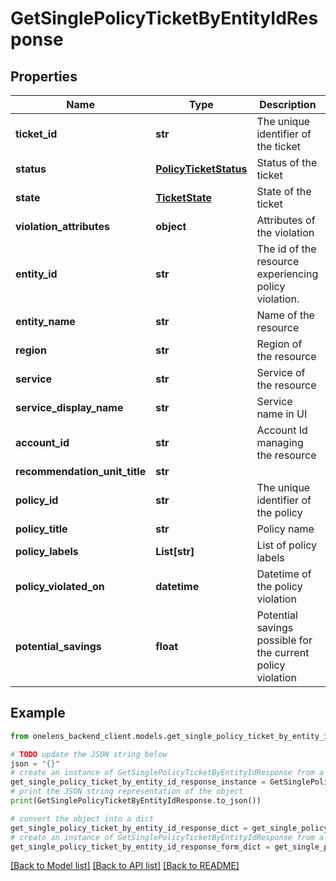 # GetSinglePolicyTicketByEntityIdResponse


## Properties

Name | Type | Description | Notes
------------ | ------------- | ------------- | -------------
**ticket_id** | **str** | The unique identifier of the ticket | 
**status** | [**PolicyTicketStatus**](PolicyTicketStatus.md) | Status of the ticket | 
**state** | [**TicketState**](TicketState.md) | State of the ticket | 
**violation_attributes** | **object** | Attributes of the violation | 
**entity_id** | **str** | The id of the resource experiencing policy violation. | 
**entity_name** | **str** | Name of the resource | 
**region** | **str** | Region of the resource | 
**service** | **str** | Service of the resource | 
**service_display_name** | **str** | Service name in UI | 
**account_id** | **str** | Account Id managing the resource | 
**recommendation_unit_title** | **str** |  | [optional] 
**policy_id** | **str** | The unique identifier of the policy | 
**policy_title** | **str** | Policy name | 
**policy_labels** | **List[str]** | List of policy labels | [optional] 
**policy_violated_on** | **datetime** | Datetime of the policy violation | 
**potential_savings** | **float** | Potential savings possible for the current policy violation | 

## Example

```python
from onelens_backend_client.models.get_single_policy_ticket_by_entity_id_response import GetSinglePolicyTicketByEntityIdResponse

# TODO update the JSON string below
json = "{}"
# create an instance of GetSinglePolicyTicketByEntityIdResponse from a JSON string
get_single_policy_ticket_by_entity_id_response_instance = GetSinglePolicyTicketByEntityIdResponse.from_json(json)
# print the JSON string representation of the object
print(GetSinglePolicyTicketByEntityIdResponse.to_json())

# convert the object into a dict
get_single_policy_ticket_by_entity_id_response_dict = get_single_policy_ticket_by_entity_id_response_instance.to_dict()
# create an instance of GetSinglePolicyTicketByEntityIdResponse from a dict
get_single_policy_ticket_by_entity_id_response_form_dict = get_single_policy_ticket_by_entity_id_response.from_dict(get_single_policy_ticket_by_entity_id_response_dict)
```
[[Back to Model list]](../README.md#documentation-for-models) [[Back to API list]](../README.md#documentation-for-api-endpoints) [[Back to README]](../README.md)


